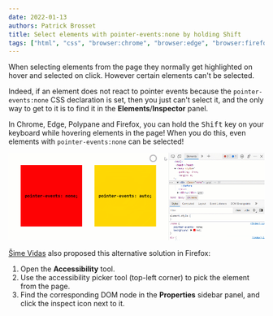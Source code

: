 ```yaml
---
date: 2022-01-13
authors: Patrick Brosset
title: Select elements with pointer-events:none by holding Shift
tags: ["html", "css", "browser:chrome", "browser:edge", "browser:firefox", "browser:polypane"]
---
```

When selecting elements from the page they normally get highlighted on hover and selected on click. However certain elements can't be selected.

Indeed, if an element does not react to pointer events because the `pointer-events:none` CSS declaration is set, then you just can't select it, and the only way to get to it is to find it in the **Elements**/**Inspector** panel.

In Chrome, Edge, Polypane and Firefox, you can hold the <kbd>Shift</kbd> key on your keyboard while hovering elements in the page! When you do this, even elements with `pointer-events:none` can be selected!

![Gif animation showing how a pointer-events:none element normally can't be selected, except when Shift is pressed](/assets/img/select-pointer-events-none-elements.gif)

[Šime Vidas](https://twitter.com/simevidas/status/1464501900586463236) also proposed this alternative solution in Firefox:

1. Open the **Accessibility** tool.
1. Use the accessibility picker tool (top-left corner) to pick the element from the page.
1. Find the corresponding DOM node in the **Properties** sidebar panel, and click the inspect icon next to it.

